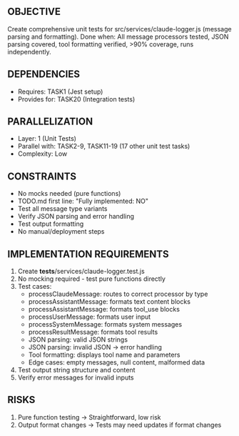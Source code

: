 ## OBJECTIVE
Create comprehensive unit tests for src/services/claude-logger.js (message parsing and formatting).
Done when: All message processors tested, JSON parsing covered, tool formatting verified, >90% coverage, runs independently.

## DEPENDENCIES
- Requires: TASK1 (Jest setup)
- Provides for: TASK20 (Integration tests)

## PARALLELIZATION
- Layer: 1 (Unit Tests)
- Parallel with: TASK2-9, TASK11-19 (17 other unit test tasks)
- Complexity: Low

## CONSTRAINTS
- No mocks needed (pure functions)
- TODO.md first line: "Fully implemented: NO"
- Test all message type variants
- Verify JSON parsing and error handling
- Test output formatting
- No manual/deployment steps

## IMPLEMENTATION REQUIREMENTS
1. Create __tests__/services/claude-logger.test.js
2. No mocking required - test pure functions directly
3. Test cases:
   - processClaudeMessage: routes to correct processor by type
   - processAssistantMessage: formats text content blocks
   - processAssistantMessage: formats tool_use blocks
   - processUserMessage: formats user input
   - processSystemMessage: formats system messages
   - processResultMessage: formats tool results
   - JSON parsing: valid JSON strings
   - JSON parsing: invalid JSON → error handling
   - Tool formatting: displays tool name and parameters
   - Edge cases: empty messages, null content, malformed data
4. Test output string structure and content
5. Verify error messages for invalid inputs

## RISKS
1. Pure function testing → Straightforward, low risk
2. Output format changes → Tests may need updates if format changes
